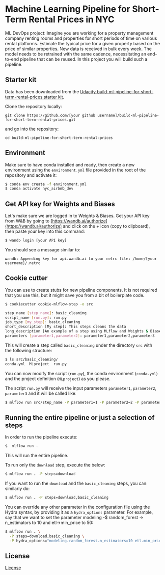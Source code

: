 # Machine Learning Pipeline for Short-Term Rental Prices in NYC

ML DevOps project: Imagine you are working for a property management company renting rooms and properties for short periods of time on various rental platforms. Estimate the typical price for a given property based 
on the price of similar properties. New data is received in bulk every week. The model needs to be retrained with the same cadence, necessitating an end-to-end pipeline that can be reused.
In this project you will build such a pipeline.


## Starter kit
Data has been downloaded from the [Udacity build-ml-pipeline-for-short-term-rental-prices starter kit](https://github.com/udacity/build-ml-pipeline-for-short-term-rental-prices.git).

Clone the repository locally:

```
git clone https://github.com/[your github username]/build-ml-pipeline-for-short-term-rental-prices.git
```

and go into the repository:

```
cd build-ml-pipeline-for-short-term-rental-prices
```

## Environment
Make sure to have conda installed and ready, then create a new environment using the ``environment.yml`` file provided in the root of the repository and activate it:

```bash
$ conda env create -f environment.yml
$ conda activate nyc_airbnb_dev
```

## Get API key for Weights and Biases
Let's make sure we are logged in to Weights & Biases. Get your API key from W&B by going to 
[https://wandb.ai/authorize](https://wandb.ai/authorize) and click on the + icon (copy to clipboard), 
then paste your key into this command:

```bash
$ wandb login [your API key]
```

You should see a message similar to:
```
wandb: Appending key for api.wandb.ai to your netrc file: /home/[your username]/.netrc
```

## Cookie cutter
You can use to create stubs for new pipeline components. It is not required that you use this, but it might save you from a bit of 
boilerplate code.

```bash
$ cookiecutter cookie-mlflow-step -o src

step_name [step_name]: basic_cleaning
script_name [run.py]: run.py
job_type [my_step]: basic_cleaning
short_description [My step]: This steps cleans the data
long_description [An example of a step using MLflow and Weights & Biases]: Performs basic cleaning on the data and save the results in Weights & Biases
parameters [parameter1,parameter2]: parameter1,parameter2,parameter3
```

This will create a step called ``basic_cleaning`` under the directory ``src`` with the following structure:

```bash
$ ls src/basic_cleaning/
conda.yml  MLproject  run.py
```

You can now modify the script (``run.py``), the conda environment (``conda.yml``) and the project definition 
(``MLproject``) as you please.

The script ``run.py`` will receive the input parameters ``parameter1``, ``parameter2``,
``parameter3`` and it will be called like:

```bash
$ mlflow run src/step_name -P parameter1=1 -P parameter2=2 -P parameter3="test"
```

## Running the entire pipeline or just a selection of steps
In order to run the pipeline execute:

```bash
$  mlflow run .
```
This will run the entire pipeline.

To run only the ``download`` step, execute the below:

```bash
$ mlflow run . -P steps=download
```
If you want to run the ``download`` and the ``basic_cleaning`` steps, you can similarly do:
```bash
$ mlflow run . -P steps=download,basic_cleaning
```
You can override any other parameter in the configuration file using the Hydra syntax, by
providing it as a ``hydra_options`` parameter. For example, say that we want to set the parameter
modeling -$ random_forest -> n_estimators to 10 and etl->min_price to 50:

```bash
$ mlflow run . \
  -P steps=download,basic_cleaning \
  -P hydra_options="modeling.random_forest.n_estimators=10 etl.min_price=50"
```

## License

[License](LICENSE.txt)
